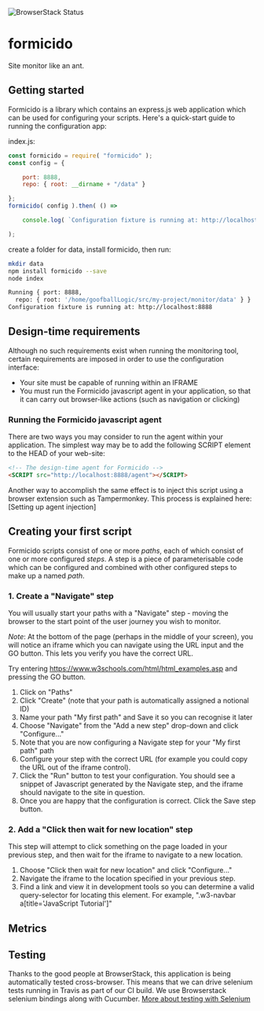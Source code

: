 ![BrowserStack Status](https://www.browserstack.com/automate/badge.svg?badge_key=NTRtOFlhYTlGbHpSMFA0b21iREIxZTZwQWRHK1AyWlQxWHAzQzJRVXhvND0tLXBQZC9XZ3ltcC9pVjVpT2lxTUg1Znc9PQ==--8cc11b84cc9a7dd51e6dcccafdfb465f13bbd75b)

# formicido
Site monitor like an ant.

## Getting started
Formicido is a library which contains an express.js web application which can be used for configuring your scripts. Here's a quick-start guide to running the configuration app:

index.js:
```javascript
const formicido = require( "formicido" );
const config = {

    port: 8888,
    repo: { root: __dirname + "/data" }

};
formicido( config ).then( () =>

    console.log( `Configuration fixture is running at: http://localhost:${config.port}` )

);
```
create a folder for data, install formicido, then run:
```bash
mkdir data
npm install formicido --save
node index

Running { port: 8888,
  repo: { root: '/home/goofballLogic/src/my-project/monitor/data' } }
Configuration fixture is running at: http://localhost:8888

```

## Design-time requirements

Although no such requirements exist when running the monitoring tool, certain requirements are imposed in order to use the configuration interface:

* Your site must be capable of running within an IFRAME
* You must run the Formicido javascript agent in your application, so that it can carry out browser-like actions (such as navigation or clicking)

### Running the Formicido javascript agent

There are two ways you may consider to run the agent within your application. The simplest way may be to add the following SCRIPT element to the HEAD of your web-site:
```html
<!-- The design-time agent for Formicido -->
<SCRIPT src="http://localhost:8888/agent"></SCRIPT>
```

Another way to accomplish the same effect is to inject this script using a browser extension such as Tampermonkey. This process is explained here: [Setting up agent injection]

## Creating your first script

Formicido scripts consist of one or more _paths_, each of which consist of one or more configured _steps_. A step is a piece of parameterisable code which can be configured and combined with other configured steps to make up a named _path_.

### 1. Create a "Navigate" step
You will usually start your paths with a "Navigate" step - moving the browser to the start point of the user journey you wish to monitor.

_Note_: At the bottom of the page (perhaps in the middle of your screen), you will notice an iframe which you can navigate using the URL input and the GO button. This lets you verify you have the correct URL.

Try entering https://www.w3schools.com/html/html_examples.asp and pressing the GO button.

1. Click on "Paths"
1. Click "Create" (note that your path is automatically assigned a notional ID)
1. Name your path "My first path" and Save it so you can recognise it later
1. Choose "Navigate" from the "Add a new step" drop-down and click "Configure..."
1. Note that you are now configuring a Navigate step for your "My first path" path
1. Configure your step with the correct URL (for example you could copy the URL out of the iframe control). 
1. Click the "Run" button to test your configuration. You should see a snippet of Javascript generated by the Navigate step, and the iframe should navigate to the site in question.
1. Once you are happy that the configuration is correct. Click the Save step button.

### 2. Add a "Click then wait for new location" step
This step will attempt to click something on the page loaded in your previous step, and then wait for the iframe to navigate to a new location.

1. Choose "Click then wait for new location" and click "Configure..."
1. Navigate the iframe to the location specified in your previous step.
1. Find a link and view it in development tools so you can determine a valid query-selector for locating this element. For example, ".w3-navbar a[title='JavaScript Tutorial']"



## Metrics



## Testing
Thanks to the good people at BrowserStack, this application is being automatically tested cross-browser. This means that we can drive selenium tests running in Travis as part of our CI build. We use Browserstack selenium bindings along with Cucumber.
[More about testing with Selenium](https://github.com/goofballLogic/formicido/wiki/Testing)
